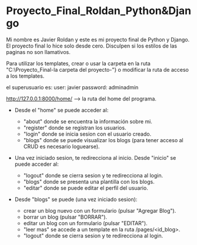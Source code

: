 # Proyecto_Final_Roldan_Python&Django

Mi nombre es Javier Roldan y este es mi proyecto final de Python y Django. 
El proyecto final lo hice solo desde cero.
Disculpen si los estilos de las paginas no son llamativos.

Para utilizar los templates, crear o usar la carpeta en la ruta "C:\Proyecto_Final\-la carpeta del proyecto-"} o modificar la ruta de acceso a los templates.

el superusuario es:
user: javier 
password: adminadmin

http://127.0.0.1:8000/home/ --> la ruta del home del programa.

* Desde el "home" se puede acceder al:
	- "about" donde se encuentra la información sobre mi.
	- "register" donde se registran los usuarios.
	- "login" donde se inicia sesion con el usuario creado.
	- "blogs" donde se puede visualizar los blogs (para tener acceso al CRUD es necesario loguearse).

* Una vez iniciado sesion, te redirecciona al inicio.
  Desde "inicio" se puede acceder al:
	- "logout" donde se cierra sesion y te redirecciona al login.
	- "blogs" donde se presenta una plantilla con los blogs.
	- "editar" donde se puede editar el perfil del usuario.

* Desde "blogs" se puede (una vez iniciado sesion):
	- crear un blog nuevo con un formulario (pulsar "Agregar Blog").
	- borrar un blog (pulsar "BORRAR").
	- editar un blog con un formulario (pulsar "EDITAR").
	- "leer mas" se accede a un template en la ruta /pages/<id_blog>.
	- "logout" donde se cierra sesion y te redirecciona al login.
